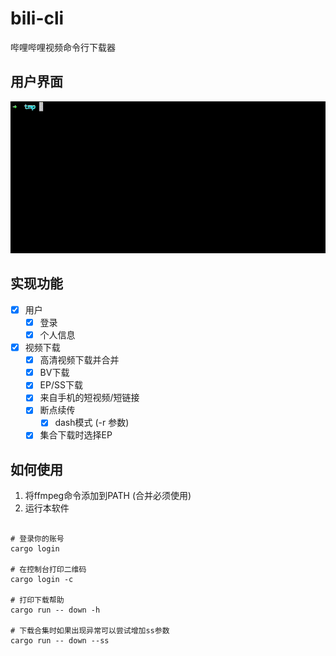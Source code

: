 bili-cli
=========

哔哩哔哩视频命令行下载器

## 用户界面

![](images/down_bv.gif)

## 实现功能

- [x] 用户
  - [x] 登录
  - [x] 个人信息
- [x] 视频下载
  - [x] 高清视频下载并合并
  - [x] BV下载
  - [x] EP/SS下载
  - [x] 来自手机的短视频/短链接
  - [x] 断点续传
    - [x] dash模式 (-r 参数)
  - [x] 集合下载时选择EP

## 如何使用

1. 将ffmpeg命令添加到PATH (合并必须使用)
2. 运行本软件

```shell

# 登录你的账号
cargo login

# 在控制台打印二维码
cargo login -c

# 打印下载帮助
cargo run -- down -h

# 下载合集时如果出现异常可以尝试增加ss参数
cargo run -- down --ss

```
